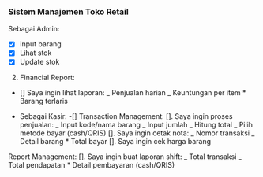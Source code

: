 ### Sistem Manajemen Toko Retail

Sebagai Admin:

- [x] input barang
- [x] Lihat stok
- [x] Update stok

2. Financial Report:

- [] Saya ingin lihat laporan:
  _ Penjualan harian
  _ Keuntungan per item \* Barang terlaris

* Sebagai Kasir:
  -[] Transaction Management:
  []. Saya ingin proses penjualan:
  _ Input kode/nama barang
  _ Input jumlah
  _ Hitung total
  _ Pilih metode bayar (cash/QRIS)
  []. Saya ingin cetak nota:
  _ Nomor transaksi
  _ Detail barang \* Total bayar
  []. Saya ingin cek harga barang

Report Management:
[]. Saya ingin buat laporan shift:
_ Total transaksi
_ Total pendapatan \* Detail pembayaran (cash/QRIS)
